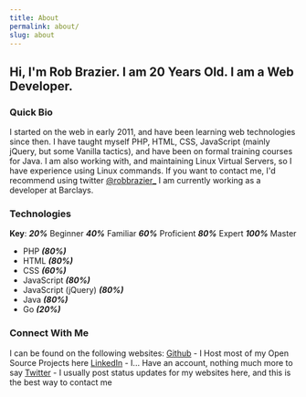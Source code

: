 ```yaml
---
title: About
permalink: about/
slug: about
---
```

## Hi, I'm Rob Brazier. I am 20 Years Old. I am a Web Developer.

### Quick Bio
I started on the web in early 2011, and have been learning web technologies since then.
I have taught myself PHP, HTML, CSS, JavaScript (mainly jQuery, but some Vanilla tactics), and have been on formal training courses for Java.
I am also working with, and maintaining Linux Virtual Servers, so I have experience using Linux commands.
If you want to contact me, I'd recommend using twitter [@robbrazier_](https://twitter.com/robbrazier_)
I am currently working as a developer at Barclays.

### Technologies
**Key**: ***20%*** Beginner ***40%*** Familiar ***60%*** Proficient ***80%*** Expert ***100%*** Master
- PHP ***(80%)***
- HTML ***(80%)***
- CSS ***(60%)***
- JavaScript ***(80%)***
- JavaScript (jQuery) ***(80%)***
- Java ***(80%)***
- Go ***(20%)***

### Connect With Me
I can be found on the following websites:
[Github](https://github.com/RobBrazier) - I Host most of my Open Source Projects here
[LinkedIn](https://uk.linkedin.com/in/robbrazier1) - I... Have an account, nothing much more to say
[Twitter](https://twitter.com/robbrazier_) - I usually post status updates for my websites here, and this is the best way to contact me